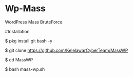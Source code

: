 # Wp-Mass
WordPress Mass BruteForce

#Installation

$ pkg install git bash -y

$ git clone https://github.com/KelelawarCyberTeam/MassWP

$ cd MassWP

$ bash mass-wp.sh
